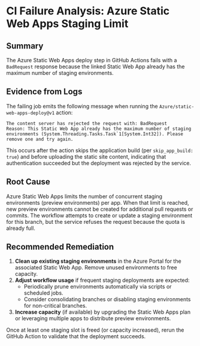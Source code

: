 # CI Failure Analysis: Azure Static Web Apps Staging Limit

## Summary
The Azure Static Web Apps deploy step in GitHub Actions fails with a `BadRequest` response because the linked Static Web App already has the maximum number of staging environments.

## Evidence from Logs
The failing job emits the following message when running the `Azure/static-web-apps-deploy@v1` action:

```
The content server has rejected the request with: BadRequest
Reason: This Static Web App already has the maximum number of staging environments (System.Threading.Tasks.Task`1[System.Int32]). Please remove one and try again.
```

This occurs after the action skips the application build (per `skip_app_build: true`) and before uploading the static site content, indicating that authentication succeeded but the deployment was rejected by the service.

## Root Cause
Azure Static Web Apps limits the number of concurrent staging environments (preview environments) per app. When that limit is reached, new preview environments cannot be created for additional pull requests or commits. The workflow attempts to create or update a staging environment for this branch, but the service refuses the request because the quota is already full.

## Recommended Remediation
1. **Clean up existing staging environments** in the Azure Portal for the associated Static Web App. Remove unused environments to free capacity.
2. **Adjust workflow usage** if frequent staging deployments are expected:
   - Periodically prune environments automatically via scripts or scheduled jobs.
   - Consider consolidating branches or disabling staging environments for non-critical branches.
3. **Increase capacity** (if available) by upgrading the Static Web Apps plan or leveraging multiple apps to distribute preview environments.

Once at least one staging slot is freed (or capacity increased), rerun the GitHub Action to validate that the deployment succeeds.
